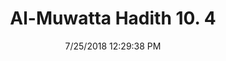 ---
title        : "Al-Muwatta Hadith 10. 4"
date         : 7/25/2018 12:29:38 PM
draft        : false
type         : "hadith"
layout       : "hadith"
BookCode     : "AMH"
VolumeNumber : "10"
HadithNumber : "4"
categories  :  ["Prayer, Id - The Order to Pray Before the Khutba on the Two 'Ids"]
---